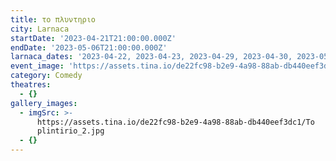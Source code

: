 ```yaml
---
title: το πλυντηριο
city: Larnaca
startDate: '2023-04-21T21:00:00.000Z'
endDate: '2023-05-06T21:00:00.000Z'
larnaca_dates: '2023-04-22, 2023-04-23, 2023-04-29, 2023-04-30, 2023-05-07'
event_image: 'https://assets.tina.io/de22fc98-b2e9-4a98-88ab-db440eef3dc1/To plintirio_1.jpg'
category: Comedy
theatres:
  - {}
gallery_images:
  - imgSrc: >-
      https://assets.tina.io/de22fc98-b2e9-4a98-88ab-db440eef3dc1/To
      plintirio_2.jpg
  - {}
---
```


